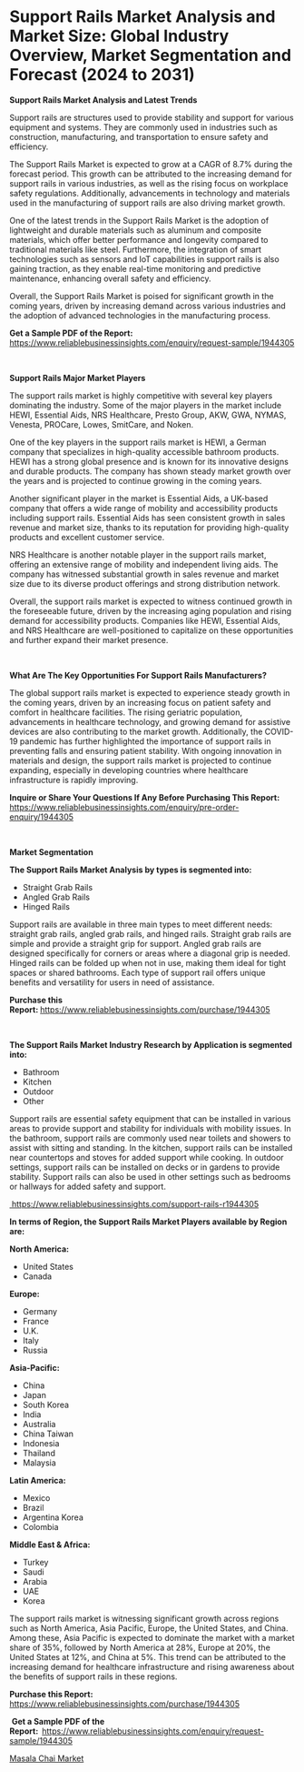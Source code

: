 <p><h1>Support Rails Market Analysis and Market Size: Global Industry Overview, Market Segmentation and Forecast (2024 to 2031)</h1></p><p><strong>Support Rails Market Analysis and Latest Trends</strong></p>
<p><p>Support rails are structures used to provide stability and support for various equipment and systems. They are commonly used in industries such as construction, manufacturing, and transportation to ensure safety and efficiency.</p><p>The Support Rails Market is expected to grow at a CAGR of 8.7% during the forecast period. This growth can be attributed to the increasing demand for support rails in various industries, as well as the rising focus on workplace safety regulations. Additionally, advancements in technology and materials used in the manufacturing of support rails are also driving market growth.</p><p>One of the latest trends in the Support Rails Market is the adoption of lightweight and durable materials such as aluminum and composite materials, which offer better performance and longevity compared to traditional materials like steel. Furthermore, the integration of smart technologies such as sensors and IoT capabilities in support rails is also gaining traction, as they enable real-time monitoring and predictive maintenance, enhancing overall safety and efficiency.</p><p>Overall, the Support Rails Market is poised for significant growth in the coming years, driven by increasing demand across various industries and the adoption of advanced technologies in the manufacturing process.</p></p>
<p><strong>Get a Sample PDF of the Report:&nbsp;</strong> <a href="https://www.reliablebusinessinsights.com/enquiry/request-sample/1944305">https://www.reliablebusinessinsights.com/enquiry/request-sample/1944305</a></p>
<p>&nbsp;</p>
<p><strong>Support Rails Major Market Players</strong></p>
<p><p>The support rails market is highly competitive with several key players dominating the industry. Some of the major players in the market include HEWI, Essential Aids, NRS Healthcare, Presto Group, AKW, GWA, NYMAS, Venesta, PROCare, Lowes, SmitCare, and Noken.</p><p>One of the key players in the support rails market is HEWI, a German company that specializes in high-quality accessible bathroom products. HEWI has a strong global presence and is known for its innovative designs and durable products. The company has shown steady market growth over the years and is projected to continue growing in the coming years.</p><p>Another significant player in the market is Essential Aids, a UK-based company that offers a wide range of mobility and accessibility products including support rails. Essential Aids has seen consistent growth in sales revenue and market size, thanks to its reputation for providing high-quality products and excellent customer service.</p><p>NRS Healthcare is another notable player in the support rails market, offering an extensive range of mobility and independent living aids. The company has witnessed substantial growth in sales revenue and market size due to its diverse product offerings and strong distribution network.</p><p>Overall, the support rails market is expected to witness continued growth in the foreseeable future, driven by the increasing aging population and rising demand for accessibility products. Companies like HEWI, Essential Aids, and NRS Healthcare are well-positioned to capitalize on these opportunities and further expand their market presence.</p></p>
<p>&nbsp;</p>
<p><strong>What Are The Key Opportunities For Support Rails Manufacturers?</strong></p>
<p><p>The global support rails market is expected to experience steady growth in the coming years, driven by an increasing focus on patient safety and comfort in healthcare facilities. The rising geriatric population, advancements in healthcare technology, and growing demand for assistive devices are also contributing to the market growth. Additionally, the COVID-19 pandemic has further highlighted the importance of support rails in preventing falls and ensuring patient stability. With ongoing innovation in materials and design, the support rails market is projected to continue expanding, especially in developing countries where healthcare infrastructure is rapidly improving.</p></p>
<p><strong>Inquire or Share Your Questions If Any Before Purchasing This Report:</strong> <a href="https://www.reliablebusinessinsights.com/enquiry/pre-order-enquiry/1944305">https://www.reliablebusinessinsights.com/enquiry/pre-order-enquiry/1944305</a></p>
<p>&nbsp;</p>
<p><strong>Market Segmentation</strong></p>
<p><strong>The Support Rails Market Analysis by types is segmented into:</strong></p>
<p><ul><li>Straight Grab Rails</li><li>Angled Grab Rails</li><li>Hinged Rails</li></ul></p>
<p><p>Support rails are available in three main types to meet different needs: straight grab rails, angled grab rails, and hinged rails. Straight grab rails are simple and provide a straight grip for support. Angled grab rails are designed specifically for corners or areas where a diagonal grip is needed. Hinged rails can be folded up when not in use, making them ideal for tight spaces or shared bathrooms. Each type of support rail offers unique benefits and versatility for users in need of assistance.</p></p>
<p><strong>Purchase this Report:&nbsp;</strong><a href="https://www.reliablebusinessinsights.com/purchase/1944305">https://www.reliablebusinessinsights.com/purchase/1944305</a></p>
<p>&nbsp;</p>
<p><strong>The Support Rails Market Industry Research by Application is segmented into:</strong></p>
<p><ul><li>Bathroom</li><li>Kitchen</li><li>Outdoor</li><li>Other</li></ul></p>
<p><p>Support rails are essential safety equipment that can be installed in various areas to provide support and stability for individuals with mobility issues. In the bathroom, support rails are commonly used near toilets and showers to assist with sitting and standing. In the kitchen, support rails can be installed near countertops and stoves for added support while cooking. In outdoor settings, support rails can be installed on decks or in gardens to provide stability. Support rails can also be used in other settings such as bedrooms or hallways for added safety and support.</p></p>
<p><a href="https://www.reliablebusinessinsights.com/support-rails-r1944305">&nbsp;https://www.reliablebusinessinsights.com/support-rails-r1944305</a></p>
<p><strong>In terms of Region, the Support Rails Market Players available by Region are:</strong></p>
<p>
    <p> <strong> North America: </strong>
        <ul>
            <li>United States</li>
            <li>Canada</li>
        </ul>
        </p> 
    <p> <strong> Europe: </strong>
        <ul>
            <li>Germany</li>
            <li>France</li>
            <li>U.K.</li>
            <li>Italy</li>
            <li>Russia</li>
        </ul>
        </p> 
    <p> <strong> Asia-Pacific: </strong>
        <ul>
            <li>China</li>
            <li>Japan</li>
            <li>South Korea</li>
            <li>India</li>
            <li>Australia</li>
            <li>China Taiwan</li>
            <li>Indonesia</li>
            <li>Thailand</li>
            <li>Malaysia</li>
        </ul>
        </p> 
    <p> <strong> Latin America: </strong>
        <ul>
            <li>Mexico</li>
            <li>Brazil</li>
            <li>Argentina Korea</li>
            <li>Colombia</li>
        </ul>
        </p> 
    <p> <strong> Middle East & Africa: </strong>
        <ul>
            <li>Turkey</li>
            <li>Saudi</li>
            <li>Arabia</li>
            <li>UAE</li>
            <li>Korea</li>
        </ul>
    </p>
    </p>
<p><p>The support rails market is witnessing significant growth across regions such as North America, Asia Pacific, Europe, the United States, and China. Among these, Asia Pacific is expected to dominate the market with a market share of 35%, followed by North America at 28%, Europe at 20%, the United States at 12%, and China at 5%. This trend can be attributed to the increasing demand for healthcare infrastructure and rising awareness about the benefits of support rails in these regions.</p></p>
<p><strong>Purchase this Report: </strong><a href="https://www.reliablebusinessinsights.com/purchase/1944305">https://www.reliablebusinessinsights.com/purchase/1944305</a></p>
<p>&nbsp;<strong>Get a Sample PDF of the Report:&nbsp;&nbsp;</strong><a href="https://www.reliablebusinessinsights.com/enquiry/request-sample/1944305">https://www.reliablebusinessinsights.com/enquiry/request-sample/1944305</a></p>
<p><strong></strong></p>
<p><p><a href="https://github.com/jodemen/Market-Research-Report-List-3/blob/main/masala-chai-market.md">Masala Chai Market</a></p></p>